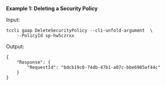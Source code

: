 **Example 1: Deleting a Security Policy**



Input: 

```
tccli gaap DeleteSecurityPolicy --cli-unfold-argument  \
    --PolicyId sp-hw5czrxx
```

Output: 
```
{
    "Response": {
        "RequestId": "bdcb19c0-74db-47b1-a07c-bbe6985ef44c"
    }
}
```

